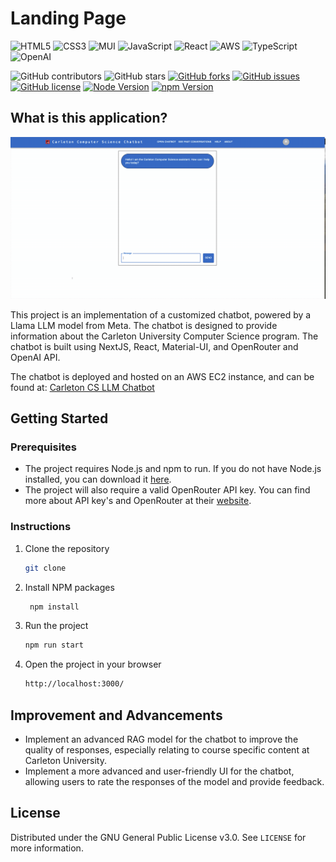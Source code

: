 # Landing Page

![HTML5](https://img.shields.io/badge/html5-%23E34F26.svg?style=for-the-badge&logo=html5&logoColor=white)
![CSS3](https://img.shields.io/badge/css3-%231572B6.svg?style=for-the-badge&logo=css3&logoColor=white)
![MUI](https://img.shields.io/badge/MUI-%230081CB.svg?style=for-the-badge&logo=mui&logoColor=white)
![JavaScript](https://img.shields.io/badge/javascript-%23323330.svg?style=for-the-badge&logo=javascript&logoColor=%23F7DF1E)
![React](https://img.shields.io/badge/React-20232A?style=for-the-badge&logo=react&logoColor=61DAFB)
![AWS](https://img.shields.io/badge/AWS-%23FF9900.svg?style=for-the-badge&logo=amazon-aws&logoColor=white)
![TypeScript](https://img.shields.io/badge/typescript-%23007ACC.svg?style=for-the-badge&logo=typescript&logoColor=white)
![OpenAI](https://a11ybadges.com/badge?logo=openai)

![GitHub contributors](https://img.shields.io/github/contributors/Nguyen-HanhNong/landing-page?color=ffcc66&style=for-the-badge)
![GitHub stars](https://img.shields.io/github/stars/Nguyen-HanhNong/landing-page?color=ffcc66&style=for-the-badge)
[![GitHub forks](https://img.shields.io/github/forks/Nguyen-HanhNong/landing-page?style=for-the-badge)](https://github.com/Nguyen-HanhNong/star_book/network)
[![GitHub issues](https://img.shields.io/github/issues/Nguyen-HanhNong/landing-page?color=ffcc66&style=for-the-badge)](https://github.com/Nguyen-HanhNong/star_book/issues)
[![GitHub license](https://img.shields.io/github/license/Nguyen-HanhNong/landing-page?color=ffcc66&style=for-the-badge)](https://github.com/Nguyen-HanhNong/Carleton-CS-LLM-Chatbot/blob/master/LICENSE)
[![Node Version](https://img.shields.io/static/v1?label=Node&message=^20.10.0&color=026e00&style=for-the-badge)](https://nodejs.org)
[![npm Version](https://img.shields.io/static/v1?label=npm&message=^10.2.3&color=cb0000&style=for-the-badge)](https://nodejs.org)

## What is this application?
![Demo of Chatbot GIF](gif/demo.gif)

This project is an implementation of a customized chatbot, powered by a Llama LLM model from Meta. The chatbot is designed to provide information about the Carleton University Computer Science program. The chatbot is built using NextJS, React, Material-UI, and OpenRouter and OpenAI API. 

The chatbot is deployed and hosted on an AWS EC2 instance, and can be found at: [Carleton CS LLM Chatbot](http://ec2-3-146-37-107.us-east-2.compute.amazonaws.com/)

## Getting Started

### Prerequisites

- The project requires Node.js and npm to run. If you do not have Node.js installed, you can download it [here](https://nodejs.org/en/download/).
- The project will also require a valid OpenRouter API key. You can find more about API key's and OpenRouter at their [website](https://openrouter.ai/docs/api-keys).

### Instructions

1. Clone the repository
   ```sh
   git clone

2. Install NPM packages
   ```sh
    npm install

3. Run the project
   ```sh
   npm run start

4. Open the project in your browser
   ```sh
   http://localhost:3000/

## Improvement and Advancements

- Implement an advanced RAG model for the chatbot to improve the quality of responses, especially relating to course specific content at Carleton University.
- Implement a more advanced and user-friendly UI for the chatbot, allowing users to rate the responses of the model and provide feedback.

## License

Distributed under the GNU General Public License v3.0. See `LICENSE` for more information.
